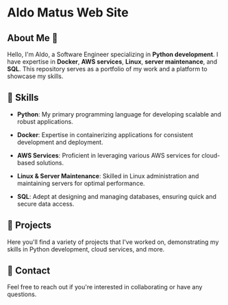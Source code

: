 # Aldo Matus Web Site

## About Me :wave:

Hello, I'm Aldo, a Software Engineer specializing in **Python development**. I have expertise in **Docker**, **AWS services**, **Linux**, **server maintenance**, and **SQL**. This repository serves as a portfolio of my work and a platform to showcase my skills.

## :toolbox: Skills

- **Python**: My primary programming language for developing scalable and robust applications.
  
- **Docker**: Expertise in containerizing applications for consistent development and deployment.

- **AWS Services**: Proficient in leveraging various AWS services for cloud-based solutions.

- **Linux & Server Maintenance**: Skilled in Linux administration and maintaining servers for optimal performance.

- **SQL**: Adept at designing and managing databases, ensuring quick and secure data access.

## :file_folder: Projects

Here you'll find a variety of projects that I've worked on, demonstrating my skills in Python development, cloud services, and more.

## :email: Contact

Feel free to reach out if you're interested in collaborating or have any questions.



